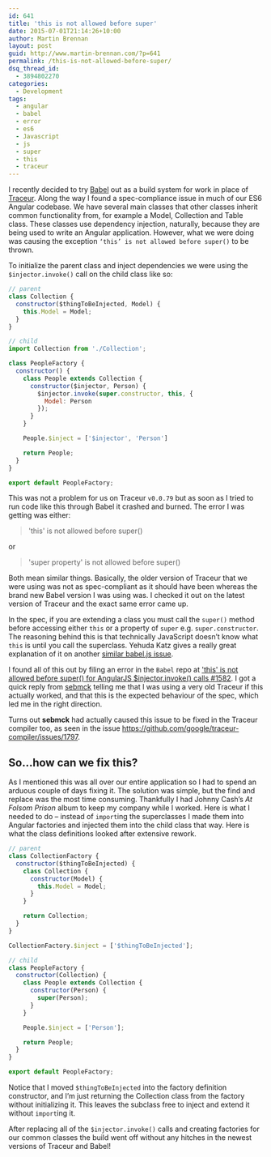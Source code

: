 ```yaml
---
id: 641
title: 'this is not allowed before super'
date: 2015-07-01T21:14:26+10:00
author: Martin Brennan
layout: post
guid: http://www.martin-brennan.com/?p=641
permalink: /this-is-not-allowed-before-super/
dsq_thread_id:
  - 3894802270
categories:
  - Development
tags:
  - angular
  - babel
  - error
  - es6
  - Javascript
  - js
  - super
  - this
  - traceur
---
```

I recently decided to try [Babel](https://babeljs.io/) out as a build system for work in place of [Traceur](https://github.com/google/traceur-compiler). Along the way I found a spec-compliance issue in much of our ES6 Angular codebase. We have several main classes that other classes inherit common functionality from, for example a Model, Collection and Table class. These classes use dependency injection, naturally, because they are being used to write an Angular application. However, what we were doing was causing the exception `‘this’ is not allowed before super()` to be thrown. <!--more-->

To initialize the parent class and inject dependencies we were using the `$injector.invoke()` call on the child class like so:

```javascript
// parent
class Collection {
  constructor($thingToBeInjected, Model) {
    this.Model = Model;
  }
}

// child
import Collection from './Collection';

class PeopleFactory {
  constructor() {
    class People extends Collection {
      constructor($injector, Person) {
        $injector.invoke(super.constructor, this, {
          Model: Person
        });
      }
    }

    People.$inject = ['$injector', 'Person']

    return People;
  }
}

export default PeopleFactory;
```


This was not a problem for us on Traceur `v0.0.79` but as soon as I tried to run code like this through Babel it crashed and burned. The error I was getting was either:

> 'this' is not allowed before super()

or

> 'super property' is not allowed before super()

Both mean similar things. Basically, the older version of Traceur that we were using was not as spec-compliant as it should have been whereas the brand new Babel version I was using was. I checked it out on the latest version of Traceur and the exact same error came up.

In the spec, if you are extending a class you must call the `super()` method before accessing either `this` or a property of `super` e.g. `super.constructor`. The reasoning behind this is that technically JavaScript doesn&#8217;t know what `this` is until you call the superclass. Yehuda Katz gives a really great explanation of it on another [similar babel.js issue](https://phabricator.babeljs.io/T1131).

I found all of this out by filing an error in the `Babel` repo at ['this' is not allowed before super() for AngularJS $injector.invoke() calls #1582](https://phabricator.babeljs.io/T1582). I got a quick reply from [sebmck](https://github.com/sebmck) telling me that I was using a very old Traceur if this actually worked, and that this is the expected behaviour of the spec, which led me in the right direction.

Turns out **sebmck** had actually caused this issue to be fixed in the Traceur compiler too, as seen in the issue <https://github.com/google/traceur-compiler/issues/1797>.

## So&#8230;how can we fix this?

As I mentioned this was all over our entire application so I had to spend an arduous couple of days fixing it. The solution was simple, but the find and replace was the most time consuming. Thankfully I had Johnny Cash&#8217;s _At Folsom Prison_ album to keep my company while I worked. Here is what I needed to do &#8211; instead of `import`ing the superclasses I made them into Angular factories and injected them into the child class that way. Here is what the class definitions looked after extensive rework.

```javascript
// parent
class CollectionFactory {
  constructor($thingToBeInjected) {
    class Collection {
      constructor(Model) {
        this.Model = Model;
      }
    }

    return Collection;
  }
}

CollectionFactory.$inject = ['$thingToBeInjected'];

// child
class PeopleFactory {
  constructor(Collection) {
    class People extends Collection {
      constructor(Person) {
        super(Person);
      }
    }

    People.$inject = ['Person'];

    return People;
  }
}

export default PeopleFactory;
```

Notice that I moved `$thingToBeInjected` into the factory definition constructor, and I&#8217;m just returning the Collection class from the factory without initializing it. This leaves the subclass free to inject and extend it without `import`ing it.

After replacing all of the `$injector.invoke()` calls and creating factories for our common classes the build went off without any hitches in the newest versions of Traceur and Babel!
